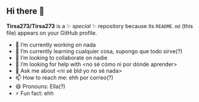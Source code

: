 ## Hi there 👋
**Tirsa273/Tirsa273** is a ✨ _special_ ✨ repository because its `README.md` (this file) appears on your GitHub profile.

- 🔭 I’m currently working on nada
- 🌱 I’m currently learning cualquier cosa, supongo que todo sirve(?)
- 👯 I’m looking to collaborate on nadie
- 🤔 I’m looking for help with <no sé cómo ni por dónde aprender>
- 💬 Ask me about <ni sé bld yo no sé nada>
- 📫 How to reach me: ehh por correo(?)
- 😄 Pronouns: Ella(?)
- ⚡ Fun fact: ehh
  
